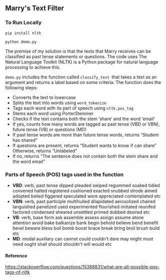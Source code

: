 ## Marry's Text Filter

### To Run Locally
`pip install nltk`

`python demo.py`

The premise of my solution is that the texts that Marry receives can be classified as past tense statements or questions. The code uses The Natural Language Toolkit (NLTK) is a Python package for natural language processing to achieve this.

`demo.py` includes the function called `classify_text `that takes a text as an argument and returns a label based on some criteria. The function does the following steps:

- Converts the text to lowercase
- Splits the text into words using `word_tokenize`
- Tags each word with its part of speech using `nltk.pos_tag`
- Stems each word using PorterStemmer
- Checks if the text contains both the stem ‘share’ and the word ‘email’
- If yes, counts how many words are tagged as past tense (VBD or VBN), future tense (VB) or questions (MD)
- If past tense words are more than future tense words, returns “Student has shared”
- If questions are present, returns “Student wants to know if can share”
Otherwise, returns “Unlabeled”
- If no, returns “The sentence does not contain both the stem share and the word email”

### Parts of Speech (POS) tags used in the function
- **VBD**: verb, past tense
dipped pleaded swiped regummed soaked tidied convened halted registered
cushioned exacted snubbed strode aimed adopted belied figgered
speculated wore appreciated contemplated etc
- **VBN**: verb, past participle
multihulled dilapidated aerosolized chaired languished panelized used
experimented flourished imitated reunifed factored condensed sheared
unsettled primed dubbed desired etc
- **VB**: verb, base form
ask assemble assess assign assume atone attention avoid bake balkanize
bank begin behold believe bend benefit bevel beware bless boil bomb
boost brace break bring broil brush build etc
- **MD**: modal auxiliary
can cannot could couldn't dare may might must need ought shall should
shouldn't will would etc

#### Reference
https://stackoverflow.com/questions/15388831/what-are-all-possible-pos-tags-of-nltk
